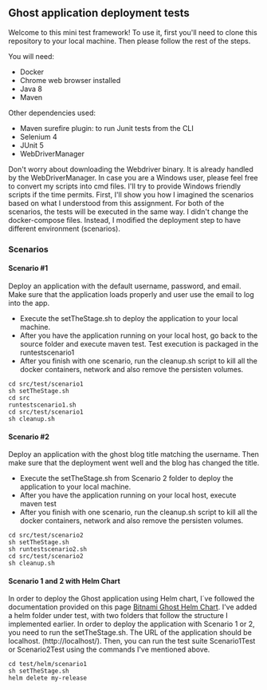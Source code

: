 ## Ghost application deployment tests

Welcome to this mini test framework! To use it, first you'll need to clone this repository to your local machine. Then please follow the rest of the steps.

You will need:
* Docker 
* Chrome web browser installed
* Java 8
* Maven

Other dependencies used:

* Maven surefire plugin: to run Junit tests from the CLI
* Selenium 4
* JUnit 5
* WebDriverManager

Don't worry about downloading the Webdriver binary. It is already handled by the WebDriverManager.
In case you are a Windows user, please feel free to convert my scripts into cmd files. I'll try to provide Windows friendly scripts if the time permits.
First, I'll show you how I imagined the scenarios based on what I understood from this assignment.
For both of the scenarios, the tests will be executed in the same way.
I didn't change the docker-compose files. Instead, I modified the deployment step to have different environment (scenarios).

### Scenarios

#### Scenario #1
Deploy an application with the default username, password, and email. Make sure that the application loads properly and user use the email to log into the app. 

* Execute the setTheStage.sh to deploy the application to your local machine.
* After you have the application running on your local host, go back to the source folder and execute maven test. Test execution is packaged in the runtestscenario1
* After you finish with one scenario, run the cleanup.sh script to kill all the docker containers, network and also remove the persisten volumes.

```
cd src/test/scenario1
sh setTheStage.sh
cd src
runtestscenario1.sh
cd src/test/scenario1
sh cleanup.sh
```

#### Scenario #2
Deploy an application with the ghost blog title matching the username. Then make sure that the deployment went well and the blog has changed the title.

* Execute the setTheStage.sh from Scenario 2 folder to deploy the application to your local machine.
* After you have the application running on your local host, execute maven test
* After you finish with one scenario, run the cleanup.sh script to kill all the docker containers, network and also remove the persisten volumes.

```
cd src/test/scenario2
sh setTheStage.sh
sh runtestscenario2.sh
cd src/test/scenario2
sh cleanup.sh
```

#### Scenario 1 and 2 with Helm Chart

In order to deploy the Ghost application using Helm chart, I´ve followed the documentation provided on this page [Bitnami Ghost Helm Chart](https://github.com/bitnami/charts/tree/master/bitnami/ghost).
I've added a helm folder under test, with two folders that follow the structure I implemented earlier. 
In order to deploy the application with Scenario 1 or 2, you need to run the setTheStage.sh.
The URL of the application should be localhost. (http://localhost/).
Then, you can run the test suite Scenario1Test or Scenario2Test using the commands I've mentioned above.

```
cd test/helm/scenario1
sh setTheStage.sh
helm delete my-release
```
